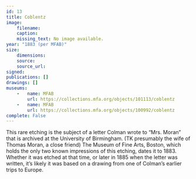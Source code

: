 ```yaml
---
id: 13
title: Coblentz
image:
    filename: 
    caption: 
    missing_text: No image available.
year: "1883 (per MFAB)"
size:
    dimensions: 
    source: 
    source_url: 
signed: 
publications: []
drawings: []
museums: 
    -   name: MFAB
        url: https://collections.mfa.org/objects/101113/coblentz
    -   name: MFAB
        url: https://collections.mfa.org/objects/100992/coblentz
complete: False
---
```

This rare etching is the subject of a letter Colman wrote to “Mrs. Moran” that is archived at the University of Birmingham. (TK presumably the wife of Thomas Moran, a close friend) The Museum of Fine Arts, Boston, which holds the only two known impressions of this etching, dates it to 1883. Whether it was etched at that time, or later in 1885 when the letter was written, it’s likely it was based on a drawing from one of Colman’s earlier trips to Europe.
